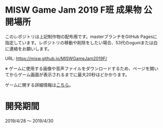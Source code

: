 # MISW Game Jam 2019 F班 成果物 公開場所
このレポジトリは上記制作物の配布用です。masterブランチをGitHub Pagesに指定しています。レポジトリの移動や削除をしたい場合、53代のoguniまたは白に連絡をお願いします。

URL: https://misw.github.io/MISWGameJam2019F/

※ ゲームに使用する画像や音声ファイルをダウンロードするため、ページを開いてからゲーム画面が表示されるまでに最大20秒ほどかかります。

ゲームに関する詳細情報は[こちら](./README.txt)。

# 開発期間
2019/4/28 ～ 2019/4/30
